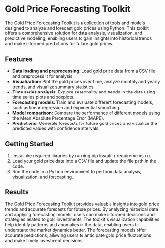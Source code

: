 # Gold Price Forecasting Toolkit

The Gold Price Forecasting Toolkit is a collection of tools and models designed to analyze and forecast gold prices using Python. This toolkit offers a comprehensive solution for data analysis, visualization, and predictive modeling, enabling users to gain insights into historical trends and make informed predictions for future gold prices.

## Features

- **Data loading and preprocessing:** Load gold price data from a CSV file and preprocess it for analysis.
- **Visualization:** Plot the gold prices over time, analyze monthly and yearly trends, and visualize summary statistics.
- **Time series analysis:** Explore seasonality and trends in the data using time series plots and boxplots.
- **Forecasting models:** Train and evaluate different forecasting models, such as linear regression and exponential smoothing.
- **Model comparison:** Compare the performance of different models using the Mean Absolute Percentage Error (MAPE).
- **Predictions:** Generate forecasts for future gold prices and visualize the predicted values with confidence intervals.

## Getting Started

1. Install the required libraries by running pip install -r requirements.txt.
2. Load your gold price data into a CSV file and update the file path in the code.
3. Run the code in a Python environment to perform data analysis, visualization, and forecasting.

## Results

The Gold Price Forecasting Toolkit provides valuable insights into gold price trends and accurate forecasts for future prices. By analyzing historical data and applying forecasting models, users can make informed decisions and strategies related to gold investments. The toolkit's visualization capabilities help identify patterns and anomalies in the data, enabling users to understand the market dynamics better. The forecasting models offer accurate predictions, allowing users to anticipate gold price fluctuations and make timely investment decisions.
